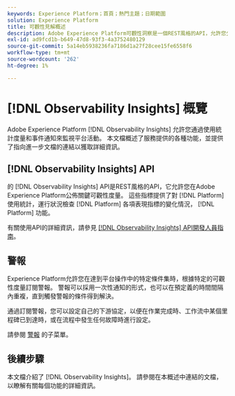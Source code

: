 ```yaml
---
keywords: Experience Platform；首頁；熱門主題；日期範圍
solution: Experience Platform
title: 可觀性見解概述
description: Adobe Experience Platform可觀性洞察是一個REST風格的API，允許您公開平台活動的關鍵指標。 這些指標提供了平台使用情況統計資訊、平台服務運行狀況檢查、歷史趨勢以及各種平台功能的效能指標。
exl-id: ad9fcd1b-b649-47d8-93f3-4a3752480129
source-git-commit: 5a14eb5938236fa7186d1a27f28cee15fe6558f6
workflow-type: tm+mt
source-wordcount: '262'
ht-degree: 1%

---
```


# [!DNL Observability Insights] 概覽

Adobe Experience Platform [!DNL Observability Insights] 允許您通過使用統計度量和事件通知來監視平台活動。 本文檔概述了服務提供的各種功能，並提供了指向進一步文檔的連結以獲取詳細資訊。

## [!DNL Observability Insights] API

的 [!DNL Observability Insights] API是REST風格的API，它允許您在Adobe Experience Platform公佈關鍵可觀性度量。 這些指標提供了對 [!DNL Platform] 使用統計，運行狀況檢查 [!DNL Platform] 各項表現指標的變化情況， [!DNL Platform] 功能。

有關使用API的詳細資訊，請參見 [[!DNL Observability Insights] API開發人員指南](./api/overview.md)。

## 警報

Experience Platform允許您在達到平台操作中的特定條件集時，根據特定的可觀性度量訂閱警報。 警報可以採用一次性通知的形式，也可以在預定義的時間間隔內重複，直到觸發警報的條件得到解決。

通過訂閱警報，您可以設定自己的下游協定，以便在作業完成時、工作流中某個里程碑已到達時，或在流程中發生任何故障時進行設定。

請參閱 [警報](./alerts/overview.md) 的子菜單。

## 後續步驟

本文檔介紹了 [!DNL Observability Insights]。 請參閱在本概述中連結的文檔，以瞭解有關每個功能的詳細資訊。
